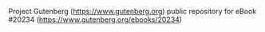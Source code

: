 Project Gutenberg (https://www.gutenberg.org) public repository for eBook #20234 (https://www.gutenberg.org/ebooks/20234)
